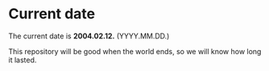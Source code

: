 # Current date

The current date is **2004.02.12.** (YYYY.MM.DD.)

This repository will be good when the world ends, so we will know how long it lasted.